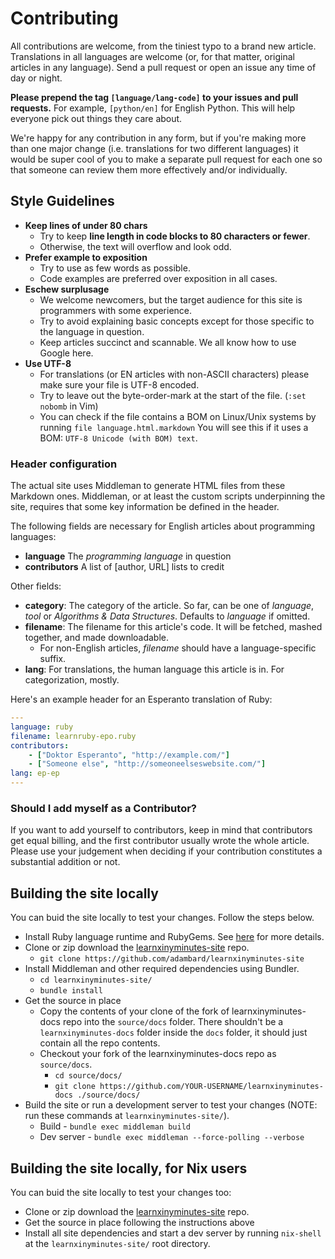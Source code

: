 # Contributing

All contributions are welcome, from the tiniest typo to a brand new article.
Translations in all languages are welcome (or, for that matter, original
articles in any language). Send a pull request or open an issue any time of day
or night.

**Please prepend the tag `[language/lang-code]` to your issues and pull
requests.** For example, `[python/en]` for English Python. This will help
everyone pick out things they care about.

We're happy for any contribution in any form, but if you're making more than one
major change (i.e. translations for two different languages) it would be super
cool of you to make a separate pull request for each one so that someone can
review them more effectively and/or individually.

## Style Guidelines

- **Keep lines of under 80 chars**
  + Try to keep **line length in code blocks to 80 characters or fewer**.
  + Otherwise, the text will overflow and look odd.
- **Prefer example to exposition**
  + Try to use as few words as possible.
  + Code examples are preferred over exposition in all cases.
- **Eschew surplusage**
  + We welcome newcomers, but the target audience for this site is programmers
    with some experience.
  + Try to avoid explaining basic concepts except for those specific to the
    language in question.
  + Keep articles succinct and scannable. We all know how to use Google here.
- **Use UTF-8**
  + For translations (or EN articles with non-ASCII characters) please make sure
    your file is UTF-8 encoded.
  + Try to leave out the byte-order-mark at the start of the file. (`:set nobomb`
    in Vim)
  + You can check if the file contains a BOM on Linux/Unix systems by running
    `file language.html.markdown`  You will see this if it uses a BOM:
	`UTF-8 Unicode (with BOM) text`.


### Header configuration

The actual site uses Middleman to generate HTML files from these Markdown ones.
Middleman, or at least the custom scripts underpinning the site, requires that
some key information be defined in the header.

The following fields are necessary for English articles about programming
languages:

- **language** The *programming language* in question
- **contributors** A list of [author, URL] lists to credit

Other fields:

- **category**: The category of the article. So far, can be one of *language*,
  *tool* or *Algorithms & Data Structures*. Defaults to *language* if omitted.
- **filename**: The filename for this article's code. It will be fetched, mashed
  together, and made downloadable.
    + For non-English articles, *filename* should   have a language-specific
      suffix.
- **lang**: For translations, the human language this article is in. For
  categorization, mostly.

Here's an example header for an Esperanto translation of Ruby:

```yaml
---
language: ruby
filename: learnruby-epo.ruby
contributors:
    - ["Doktor Esperanto", "http://example.com/"]
    - ["Someone else", "http://someoneelseswebsite.com/"]
lang: ep-ep
---
```

### Should I add myself as a Contributor?

If you want to add yourself to contributors, keep in mind that contributors get
equal billing, and the first contributor usually wrote the whole article. Please
use your judgement when deciding if your contribution constitutes a substantial
addition or not.

## Building the site locally

You can buid the site locally to test your changes. Follow the steps below.

* Install Ruby language runtime and RubyGems. See [here](https://middlemanapp.com/basics/install/) for more details.
* Clone or zip download the [learnxinyminutes-site](https://github.com/adambard/learnxinyminutes-site) repo.
	* `git clone https://github.com/adambard/learnxinyminutes-site`
* Install Middleman and other required dependencies using Bundler.
	* `cd learnxinyminutes-site/`
	* `bundle install`
* Get the source in place
	* Copy the contents of your clone of the fork of learnxinyminutes-docs repo
	into the `source/docs` folder. There shouldn't be a `learnxinyminutes-docs`
	folder inside the `docs` folder, it should just contain all the repo
	contents.
	* Checkout your fork of the learnxinyminutes-docs repo as `source/docs`.
		* `cd source/docs/`
		* `git clone https://github.com/YOUR-USERNAME/learnxinyminutes-docs ./source/docs/`
* Build the site or run a development server to test your changes (NOTE: run
these commands at `learnxinyminutes-site/`).
	* Build - `bundle exec middleman build`
	* Dev server - `bundle exec middleman --force-polling --verbose`

## Building the site locally, for Nix users

You can buid the site locally to test your changes too:

* Clone or zip download the [learnxinyminutes-site](https://github.com/adambard/learnxinyminutes-site) repo.
* Get the source in place following the instructions above
* Install all site dependencies and start a dev server by running `nix-shell` at the `learnxinyminutes-site/` root directory.
